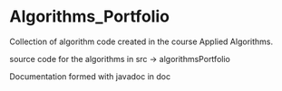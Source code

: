 # Algorithms_Portfolio

Collection of algorithm code created in the course Applied Algorithms.

source code for the algorithms in src -> algorithmsPortfolio

Documentation formed with javadoc in doc
